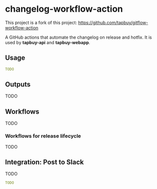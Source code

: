 # changelog-workflow-action

This project is a fork of this project: https://github.com/tapbuy/gitflow-workflow-action

A GitHub actions that automate the changelog on release and hotfix.
It is used by **tapbuy-api** and **tapbuy-webapp**.

## Usage

```yaml
TODO
```

## Outputs

TODO

## Workflows

TODO

### Workflows for release lifecycle

TODO

## Integration: Post to Slack

TODO

```yaml
TODO
```
